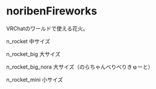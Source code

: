 # noribenFireworks
VRChatのワールドで使える花火。

n_rocket 中サイズ

n_rocket_big 大サイズ

n_rocket_big_nora 大サイズ（のらちゃんべりべりきゅーと）

n_rocket_mini 小サイズ
